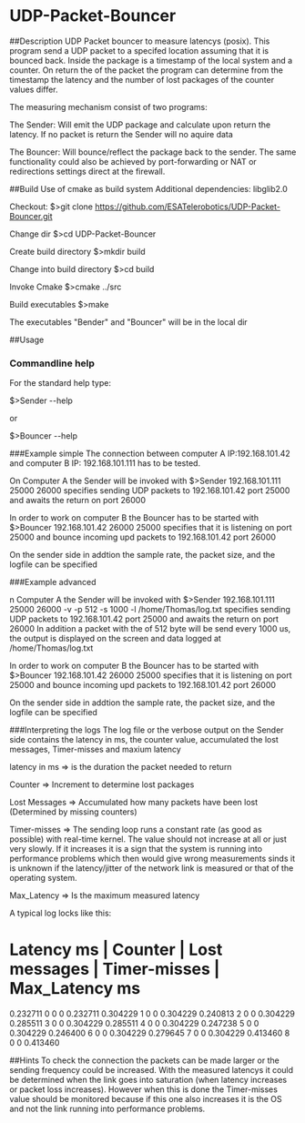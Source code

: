 # UDP-Packet-Bouncer
##Description
UDP Packet bouncer to measure latencys (posix). This program send a UDP packet to a specifed location assuming that it is bounced back. Inside the package is a timestamp of the local system and a counter. On return the of the packet the program can determine from the timestamp the latency and the number of lost packages of the counter values differ.

The measuring mechanism consist of two programs:

The Sender:
Will emit the UDP package and calculate upon return the latency. If no packet is return the Sender will no aquire data

The Bouncer:
Will bounce/reflect the package back to the sender. The same functionality could also be achieved by port-forwarding or NAT or redirections settings direct at the firewall.

##Build
Use of cmake as build system
Additional dependencies: libglib2.0

Checkout:
$>git clone https://github.com/ESATelerobotics/UDP-Packet-Bouncer.git

Change dir
$>cd UDP-Packet-Bouncer

Create build directory
$>mkdir build

Change into build directory
$>cd build

Invoke Cmake
$>cmake ../src

Build executables
$>make

The executables "Bender" and "Bouncer" will be in the local dir

##Usage
### Commandline help
For the standard help type:

$>Sender --help

or 

$>Bouncer --help

###Example simple
The connection between computer A IP:192.168.101.42 and computer B IP: 192.168.101.111 has to be tested.

On Computer A the Sender will be invoked with
$>Sender 192.168.101.111 25000 26000
specifies sending UDP packets to 192.168.101.42 port 25000 and awaits the return on port 26000

In order to work on computer B the Bouncer has to be started with
$>Bouncer 192.168.101.42 26000 25000
specifies that it is listening on port 25000 and bounce incoming upd packets to 192.168.101.42 port 26000

On the sender side in addtion the sample rate, the packet size, and the logfile can be specified

###Example advanced

n Computer A the Sender will be invoked with
$>Sender 192.168.101.111 25000 26000 -v -p 512 -s 1000 -l /home/Thomas/log.txt
specifies sending UDP packets to 192.168.101.42 port 25000 and awaits the return on port 26000
In addition a packet with the of 512 byte will be send every 1000 us, the output is displayed on the screen and data logged at /home/Thomas/log.txt

In order to work on computer B the Bouncer has to be started with
$>Bouncer 192.168.101.42 26000 25000
specifies that it is listening on port 25000 and bounce incoming upd packets to 192.168.101.42 port 26000

On the sender side in addtion the sample rate, the packet size, and the logfile can be specified


###Interpreting the logs
The log file or the verbose output on the Sender side contains the latency in ms, the counter value, accumulated the lost messages, Timer-misses and maxium latency

latency in ms => is the duration the packet needed to return

Counter => Increment to determine lost packages

Lost Messages => Accumulated how many packets have been lost (Determined by missing counters)

Timer-misses => The sending loop runs a constant rate (as good as possible) with real-time kernel. The value should not increase at all or just very slowly. If it increases it is a sign that the system is running into performance problems which then would give wrong measurements sinds it is unknown if the latency/jitter of the network link is measured or that of the operating system.

Max_Latency => Is the maximum measured latency

A typical log locks like this:

Latency ms | Counter | Lost messages | Timer-misses | Max_Latency ms
====================================================================
0.232711         0       0       0       0.232711
0.304229         1       0       0       0.304229
0.240813         2       0       0       0.304229
0.285511         3       0       0       0.304229
0.285511         4       0       0       0.304229
0.247238         5       0       0       0.304229
0.246400         6       0       0       0.304229
0.279645         7       0       0       0.304229
0.413460         8       0       0       0.413460

##Hints
To check the connection the packets can be made larger or the sending frequency could be increased. With the measured latencys it could be determined when the link goes into saturation (when latency increases or packet loss increases). However when this is done the Timer-misses value should be monitored because if this one also increases it is the OS and not the link running into performance problems.


